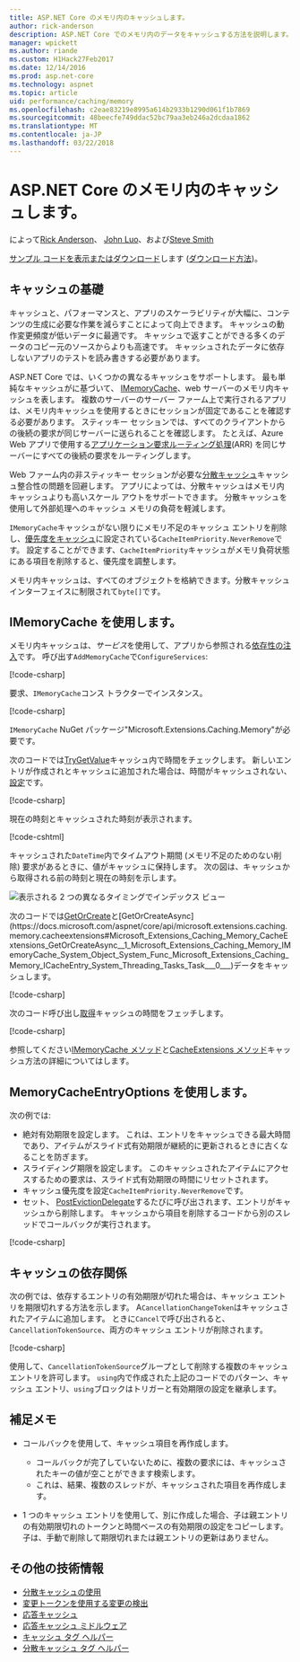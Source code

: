 ```yaml
---
title: ASP.NET Core のメモリ内のキャッシュします。
author: rick-anderson
description: ASP.NET Core でのメモリ内のデータをキャッシュする方法を説明します。
manager: wpickett
ms.author: riande
ms.custom: H1Hack27Feb2017
ms.date: 12/14/2016
ms.prod: asp.net-core
ms.technology: aspnet
ms.topic: article
uid: performance/caching/memory
ms.openlocfilehash: c2eae83219e8995a614b2933b1290d061f1b7869
ms.sourcegitcommit: 48beecfe749ddac52bc79aa3eb246a2dcdaa1862
ms.translationtype: MT
ms.contentlocale: ja-JP
ms.lasthandoff: 03/22/2018
---
```

# <a name="cache-in-memory-in-aspnet-core"></a>ASP.NET Core のメモリ内のキャッシュします。

によって[Rick Anderson](https://twitter.com/RickAndMSFT)、 [John Luo](https://github.com/JunTaoLuo)、および[Steve Smith](https://ardalis.com/)

[サンプル コードを表示またはダウンロード](https://github.com/aspnet/Docs/tree/master/aspnetcore/performance/caching/memory/sample)します ([ダウンロード方法](xref:tutorials/index#how-to-download-a-sample))。

## <a name="caching-basics"></a>キャッシュの基礎

キャッシュと、パフォーマンスと、アプリのスケーラビリティが大幅に、コンテンツの生成に必要な作業を減らすことによって向上できます。 キャッシュの動作変更頻度が低いデータに最適です。 キャッシュで返すことができる多くのデータのコピー元のソースからよりも高速です。 キャッシュされたデータに依存しないアプリのテストを読み書きする必要があります。

ASP.NET Core では、いくつかの異なるキャッシュをサポートします。 最も単純なキャッシュがに基づいて、 [IMemoryCache](https://docs.microsoft.com/aspnet/core/api/microsoft.extensions.caching.memory.imemorycache)、web サーバーのメモリ内キャッシュを表します。 複数のサーバーのサーバー ファーム上で実行されるアプリは、メモリ内キャッシュを使用するときにセッションが固定であることを確認する必要があります。 スティッキー セッションでは、すべてのクライアントからの後続の要求が同じサーバーに送られることを確認します。 たとえば、Azure Web アプリで使用する[アプリケーション要求ルーティング処理](https://www.iis.net/learn/extensions/planning-for-arr)(ARR) を同じサーバーにすべての後続の要求をルーティングします。

Web ファーム内の非スティッキー セッションが必要な[分散キャッシュ](distributed.md)キャッシュ整合性の問題を回避します。 アプリによっては、分散キャッシュはメモリ内キャッシュよりも高いスケール アウトをサポートできます。 分散キャッシュを使用して外部処理へのキャッシュ メモリの負荷を軽減します。 

`IMemoryCache`キャッシュがない限りにメモリ不足のキャッシュ エントリを削除し、[優先度をキャッシュ](https://docs.microsoft.com/aspnet/core/api/microsoft.extensions.caching.memory.cacheitempriority)に設定されている`CacheItemPriority.NeverRemove`です。 設定することができます、`CacheItemPriority`キャッシュがメモリ負荷状態にある項目を削除すると、優先度を調整します。

メモリ内キャッシュは、すべてのオブジェクトを格納できます。分散キャッシュ インターフェイスに制限されて`byte[]`です。

## <a name="using-imemorycache"></a>IMemoryCache を使用します。

メモリ内キャッシュは、*サービス*を使用して、アプリから参照される[依存性の注入](../../fundamentals/dependency-injection.md)です。 呼び出す`AddMemoryCache`で`ConfigureServices`:

[!code-csharp[](memory/sample/WebCache/Startup.cs?highlight=8)] 

要求、`IMemoryCache`コンス トラクターでインスタンス。

[!code-csharp[](memory/sample/WebCache/Controllers/HomeController.cs?name=snippet_ctor&highlight=3,5-999)] 

`IMemoryCache` NuGet パッケージ"Microsoft.Extensions.Caching.Memory"が必要です。

次のコードでは[TryGetValue](/dotnet/api/microsoft.extensions.caching.memory.imemorycache.trygetvalue?view=aspnetcore-2.0#Microsoft_Extensions_Caching_Memory_IMemoryCache_TryGetValue_System_Object_System_Object__)キャッシュ内で時間をチェックします。 新しいエントリが作成されとキャッシュに追加された場合は、時間がキャッシュされない、[設定](/dotnet/api/microsoft.extensions.caching.memory.cacheextensions.set?view=aspnetcore-2.0#Microsoft_Extensions_Caching_Memory_CacheExtensions_Set__1_Microsoft_Extensions_Caching_Memory_IMemoryCache_System_Object___0_Microsoft_Extensions_Caching_Memory_MemoryCacheEntryOptions_)です。

[!code-csharp[](memory/sample/WebCache/Controllers/HomeController.cs?name=snippet1)]

現在の時刻とキャッシュされた時刻が表示されます。

[!code-cshtml[](memory/sample/WebCache/Views/Home/Cache.cshtml)]

キャッシュされた`DateTime`内でタイムアウト期間 (メモリ不足のためのない削除) 要求があるときに、値がキャッシュに保持します。 次の図は、キャッシュから取得される前の時刻と現在の時刻を示します。

![表示される 2 つの異なるタイミングでインデックス ビュー](memory/_static/time.png)

次のコードでは[GetOrCreate](https://docs.microsoft.com/aspnet/core/api/microsoft.extensions.caching.memory.cacheextensions#Microsoft_Extensions_Caching_Memory_CacheExtensions_GetOrCreate__1_Microsoft_Extensions_Caching_Memory_IMemoryCache_System_Object_System_Func_Microsoft_Extensions_Caching_Memory_ICacheEntry___0__)と[GetOrCreateAsync](https://docs.microsoft.com/aspnet/core/api/microsoft.extensions.caching.memory.cacheextensions#Microsoft_Extensions_Caching_Memory_CacheExtensions_GetOrCreateAsync__1_Microsoft_Extensions_Caching_Memory_IMemoryCache_System_Object_System_Func_Microsoft_Extensions_Caching_Memory_ICacheEntry_System_Threading_Tasks_Task___0___)データをキャッシュします。 

[!code-csharp[](memory/sample/WebCache/Controllers/HomeController.cs?name=snippet2&highlight=3-7,14-19)]

次のコード呼び出し[取得](https://docs.microsoft.com/aspnet/core/api/microsoft.extensions.caching.memory.cacheextensions#Microsoft_Extensions_Caching_Memory_CacheExtensions_Get__1_Microsoft_Extensions_Caching_Memory_IMemoryCache_System_Object_)キャッシュの時間をフェッチします。

[!code-csharp[](memory/sample/WebCache/Controllers/HomeController.cs?name=snippet_gct)]

参照してください[IMemoryCache メソッド](https://docs.microsoft.com/aspnet/core/api/microsoft.extensions.caching.memory.imemorycache)と[CacheExtensions メソッド](https://docs.microsoft.com/aspnet/core/api/microsoft.extensions.caching.memory.cacheextensions)キャッシュ方法の詳細についてはします。

## <a name="using-memorycacheentryoptions"></a>MemoryCacheEntryOptions を使用します。

次の例では:

- 絶対有効期限を設定します。 これは、エントリをキャッシュできる最大時間であり、アイテムがスライド式有効期限が継続的に更新されるときに古くなることを防ぎます。
- スライディング期限を設定します。 このキャッシュされたアイテムにアクセスするための要求は、スライド式有効期限の時間にリセットされます。
- キャッシュ優先度を設定`CacheItemPriority.NeverRemove`です。 
- セット、 [PostEvictionDelegate](https://docs.microsoft.com/aspnet/core/api/microsoft.extensions.caching.memory.postevictiondelegate)するたびに呼び出されます、エントリがキャッシュから削除します。 キャッシュから項目を削除するコードから別のスレッドでコールバックが実行されます。

[!code-csharp[](memory/sample/WebCache/Controllers/HomeController.cs?name=snippet_et&highlight=14-20)]

## <a name="cache-dependencies"></a>キャッシュの依存関係

次の例では、依存するエントリの有効期限が切れた場合は、キャッシュ エントリを期限切れする方法を示します。 A`CancellationChangeToken`はキャッシュされたアイテムに追加します。 ときに`Cancel`で呼び出されると、 `CancellationTokenSource`、両方のキャッシュ エントリが削除されます。 

[!code-csharp[](memory/sample/WebCache/Controllers/HomeController.cs?name=snippet_ed)]

使用して、`CancellationTokenSource`グループとして削除する複数のキャッシュ エントリを許可します。 `using`内で作成された上記のコードでのパターン、キャッシュ エントリ、`using`ブロックはトリガーと有効期限の設定を継承します。

## <a name="additional-notes"></a>補足メモ

- コールバックを使用して、キャッシュ項目を再作成します。

  - コールバックが完了していないために、複数の要求には、キャッシュされたキーの値が空ことができます検索します。 
  - これは、結果、複数のスレッドが、キャッシュされた項目を再作成します。

- 1 つのキャッシュ エントリを使用して、別に作成した場合、子は親エントリの有効期限切れのトークンと時間ベースの有効期限の設定をコピーします。 子は、手動で削除して期限切れまたは親エントリの更新はありません。

## <a name="additional-resources"></a>その他の技術情報

* [分散キャッシュの使用](xref:performance/caching/distributed)
* [変更トークンを使用する変更の検出](xref:fundamentals/primitives/change-tokens)
* [応答キャッシュ](xref:performance/caching/response)
* [応答キャッシュ ミドルウェア](xref:performance/caching/middleware)
* [キャッシュ タグ ヘルパー](xref:mvc/views/tag-helpers/builtin-th/cache-tag-helper)
* [分散キャッシュ タグ ヘルパー](xref:mvc/views/tag-helpers/builtin-th/distributed-cache-tag-helper)
